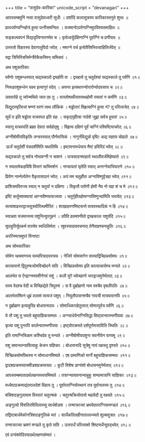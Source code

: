 +++
title = "वासुदेव-कारिका"
unicode_script = "devanagari"
+++

आपस्तम्बमुनिं नत्वा वासुदेवाध्वरी सुधीः । दर्शादि कल्पसूत्रस्य कारिकास्तनुते शुभाः ॥

प्रातःपर्वण्यग्निहोत्रं हुत्वा पत्नीसमन्वितः । यजमानोऽपरेणाग्निमुपविश्यसमाहितः ॥

सङ्कल्पवपनं विद्यादृत्विग्वरणमेव च । वृतोध्वर्युर्दक्षिणाग्निं पूर्वाग्निं च प्रणीयतः ॥

उत्तरतो विहारस्य देवागातुविदो जपेत् । ममाग्ने वर्च इत्येतैस्रिभिरत्वाहितिर्जपेत् ॥

यद्वा त्रिभिस्त्रिभिर्मन्त्रैरेकैकस्मिन् समित्त्रयं ।

अथ पशुकारिकाः

पर्वणोः पशुबन्धस्यात् सद्यस्कालो द्व्यहोपि वा । द्व्यहत्वे तु चतुर्दश्यां सद्यस्काले तु पर्वणि ॥१॥

निरूढपशुबन्धेन यक्ष्य इत्यागुरं वदेत् । अयन्त इत्यथारन्योरारोप्योदवसाय च ॥२॥

उपावरोहे तु जपेन्मथिते जात एव तु । वास्तोष्पथीयावसथहोमौ स्यातां न कर्मणि ॥३॥

विद्युदस्यृत्विजां षण्णां वरणं त्वथ लौकिकं । षड्ढोतारं विहृत्याग्निं हुत्वा नं? तु परित्यजेत् ॥४॥

सूर्यं त इति षड्ढोता वाचस्पत इति ग्रहः । सकृद्गृहीत्वा नादेशे जुह्वा सर्वत्र हूयतां ॥५॥

स्यात्तु वाचस्पतिं ब्रह्मा देवता सर्वहोतृषु । विहृत्य दक्षिणं पूर्वं चाग्निं पश्विष्टिमाचरेत् ॥६॥

अग्नीषोमीयविकृतिः तन्त्रस्स्यात् पौर्णमासिकं । नागूर्नविद्युन्नो वृष्टिः अद्य यज्ञाय चोह्यते ॥७॥

 ऊर्जं चतुर्दशीं पंचदशीमिति यथातिथि । इष्टावनामधेयाय मैष्टं हविरिदं भवेत् ॥८॥

सद्यस्काले तु सर्वत्र नोभावग्नी न चाशनं । पात्रसादनमाहार्य स्थालीवर्जमिहेष्याते ॥९॥

न स्यातामेकहविषि विभागं चाभिमर्शनं । नाप्यायतां घृतेति स्यात् अनाग्नेयाभिघारणे ॥१०॥

प्रियेण नाम्नेत्येतेन वैकृतासादनं भवेत् । अयं मम चतुर्होता अग्नाविष्णूर्वृत्रहा भवेत् ॥११॥

प्राशित्रमविरुज्य स्यात् न चतुर्या न दक्षिणा । विकृतौ पार्वणौ होमौ नैव नो यज्ञ शं च मे ॥१२॥

इष्टिं कर्तुमशक्यायां आग्नावैष्णवयाज्यया । चतुर्गृहीतहोमाग्नाविष्णुभ्यामिति भावयेत् ॥१३॥

सत्याषाढभरद्वाजसूत्रयोरित्थमीरितं । शाखाहरणमिष्ट्यन्ते वायवस्थादिकं न हि ॥१४॥

स्यान्नवा यजमानस्य पशूनित्युपगुहनं । उपैति व्रतमश्नीतो द्व्यहकालः पशुर्यदि ॥१५॥

यूपाहुतिर्यूपकर्म वास्येव स्वधितिर्मता । स्रुवस्यादाववचनात् तेनैवाव्रश्चनाहुतिः ॥१६॥

अरत्निमात्रमुपरं विनाष्टा

अथ सोमकारिकाः

सोमेन य्क्ष्यमाणस्य यस्यपित्रादयस्त्रयः । नेजिरे सोमयागेन सस्याद्विच्छिन्नसोमपः ॥१॥

कात्यायनो द्विपुरुषःसोमविच्छेदने सति । विच्छिन्नसोमप इति कात्याचार्यश्च मन्यते ॥२॥

आलभेत स ऐन्द्राग्नमवशीर्नगवं पशुं । कलौ युगे भवेच्छागो भारद्वाजमुनेर्मतात् ॥३॥

यस्य वेदश्च वेदी च विच्छिद्येते त्रिपूरुषं । स वै दुर्ब्राह्मणो नाम यश्चैव वृषलीपतिः ॥४॥

आलभेताश्विनं धूम्रं ललामं सत्वजं पशुम् । नियुतौपासनश्चैव गायत्री मात्रवावानवि ॥५॥

न दुर्ब्राह्मण इत्याहुरिह बोधायनादयः । सोमाधिकारहेतुत्वात् सोमात्पुर्वत्र पर्वणि ॥६॥

ये तौ पशू तु भवतो बहुयाज्ञिकसम्मतः । अग्न्याधेयेनाग्निसिद्धा विष्ट्वान्वारम्भणीयया ॥७॥

कृत्वा पशू पुनरपि कालेन्वारम्भणीयया । इष्ट्वोपक्रमते दर्शपूर्णमासाविति स्थितिः ॥८॥

इति रामाग्निचिन्नाम कश्चिदेव तु मन्यते । अग्नीषोमीयपशुना सवनीयेन वाप्यमू ॥९॥

पशू समानतन्त्रावित्याहुः केचन यज्ञिकाः । बोधायनादि सुत्रेषु नायं पक्षस्तु दृश्यते ॥१०॥

विच्छिन्नसोमपिथस्य न सोमाधानमिष्यते । एष प्रामाणिको मार्गो बहुयाज्ञिकसम्मतः ॥११॥

द्वादशप्रक्रमव्यासषीडशप्रक्रमायतः । कुटी विशेषः प्राग्वंशो बोधायनमुनेर्मतात् ॥१२॥

आपस्तम्बमातादर्थलक्षनस्त्वयमिष्यते । तत्राग्न्यायतनान्याहुहुः शम्यामात्रानि याज्ञिकाः ॥१३॥

मध्येष्टप्रक्रमाद्यंतरालदेशं विहाय तु । पूर्वापराग्नियोस्थानं तत्र पूर्वानलस्य तु ॥१४॥

षत्त्रिंशदङ्गुलायाम विस्तारं चतुरश्रकं । चतुरश्रक्रियोपायो महावेदौ तु वक्ष्यते ॥१५॥

अङ्गुल्यो विंशतिरवितिलास्सु सार्धषोडश । तन्मात्ररज्वा भ्रमयेदपराग्निकमण्डलं ॥१६॥

तद्विष्टबार्धमेकोनत्रिंशदङ्गुलिकं मतं । सार्धैकतिलहीनातल्लभ्य्यते शुल्बसुत्रतः ॥१७॥

तन्मात्ररज्वा भ्रमणं मण्डले तु कृते सति । उत्तरार्धे परित्यक्ते शिष्टमर्धेन्दुवद्भवेत् ॥१८॥

एवं प्रग्वंशवेदिस्यादर्थलक्षणसंम्मतं ।
